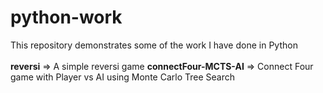 # python-work
This repository demonstrates some of the work I have done in Python
<br /><br />
**reversi** => A simple reversi game
**connectFour-MCTS-AI** => Connect Four game with Player vs AI using Monte Carlo Tree Search

